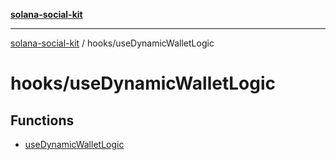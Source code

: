 [**solana-social-kit**](../../README.md)

***

[solana-social-kit](../../README.md) / hooks/useDynamicWalletLogic

# hooks/useDynamicWalletLogic

## Functions

- [useDynamicWalletLogic](functions/useDynamicWalletLogic.md)
